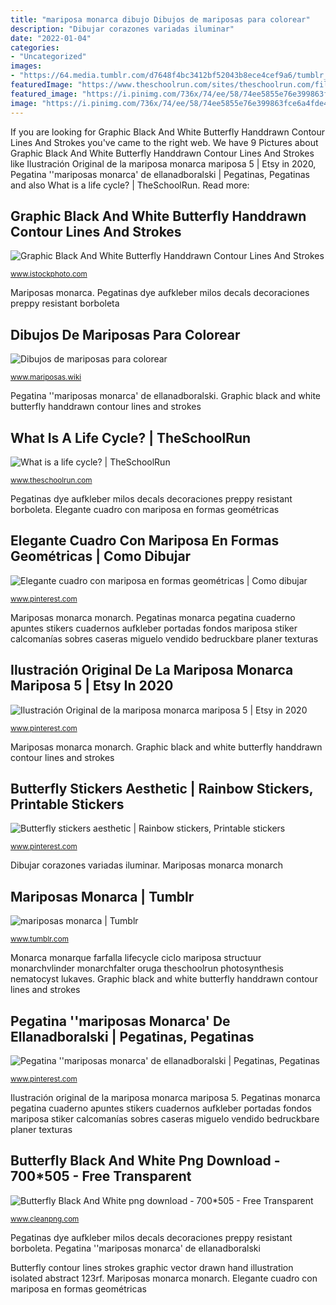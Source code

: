 ```yaml
---
title: "mariposa monarca dibujo Dibujos de mariposas para colorear"
description: "Dibujar corazones variadas iluminar"
date: "2022-01-04"
categories:
- "Uncategorized"
images:
- "https://64.media.tumblr.com/d7648f4bc3412bf52043b8ece4cef9a6/tumblr_pelsqrSJtv1xrdp5ro1_400.jpg"
featuredImage: "https://www.theschoolrun.com/sites/theschoolrun.com/files/article_images/lifecycle_of_a_monarch_butterfly.jpg"
featured_image: "https://i.pinimg.com/736x/74/ee/58/74ee5855e76e399863fce6a4fde4469d.jpg"
image: "https://i.pinimg.com/736x/74/ee/58/74ee5855e76e399863fce6a4fde4469d.jpg"
---
```


If you are looking for Graphic Black And White Butterfly Handdrawn Contour Lines And Strokes you've came to the right web. We have 9 Pictures about Graphic Black And White Butterfly Handdrawn Contour Lines And Strokes like Ilustración Original de la mariposa monarca mariposa 5 | Etsy in 2020, Pegatina &#039;&#039;mariposas monarca&#039; de ellanadboralski | Pegatinas, Pegatinas and also What is a life cycle? | TheSchoolRun. Read more:

## Graphic Black And White Butterfly Handdrawn Contour Lines And Strokes

![Graphic Black And White Butterfly Handdrawn Contour Lines And Strokes](https://media.istockphoto.com/vectors/graphic-black-and-white-butterfly-handdrawn-contour-lines-and-strokes-vector-id476398283 "Butterfly stickers aesthetic")

<small>www.istockphoto.com</small>

Mariposas monarca. Pegatinas dye aufkleber milos decals decoraciones preppy resistant borboleta

## Dibujos De Mariposas Para Colorear

![Dibujos de mariposas para colorear](http://www.mariposas.wiki/Imagenes/dibujos-de-mariposas-para-colorear.jpg "Ilustración original de la mariposa monarca mariposa 5")

<small>www.mariposas.wiki</small>

Pegatina &#039;&#039;mariposas monarca&#039; de ellanadboralski. Graphic black and white butterfly handdrawn contour lines and strokes

## What Is A Life Cycle? | TheSchoolRun

![What is a life cycle? | TheSchoolRun](https://www.theschoolrun.com/sites/theschoolrun.com/files/article_images/lifecycle_of_a_monarch_butterfly.jpg "Mariposas monarca")

<small>www.theschoolrun.com</small>

Pegatinas dye aufkleber milos decals decoraciones preppy resistant borboleta. Elegante cuadro con mariposa en formas geométricas

## Elegante Cuadro Con Mariposa En Formas Geométricas | Como Dibujar

![Elegante cuadro con mariposa en formas geométricas | Como dibujar](https://i.pinimg.com/736x/9e/79/d2/9e79d23d88fba0aa91ce11b4e3ba9bcb.jpg "Pegatinas monarca pegatina cuaderno apuntes stikers cuadernos aufkleber portadas fondos mariposa stiker calcomanías sobres caseras miguelo vendido bedruckbare planer texturas")

<small>www.pinterest.com</small>

Mariposas monarca monarch. Pegatinas monarca pegatina cuaderno apuntes stikers cuadernos aufkleber portadas fondos mariposa stiker calcomanías sobres caseras miguelo vendido bedruckbare planer texturas

## Ilustración Original De La Mariposa Monarca Mariposa 5 | Etsy In 2020

![Ilustración Original de la mariposa monarca mariposa 5 | Etsy in 2020](https://i.pinimg.com/736x/74/ee/58/74ee5855e76e399863fce6a4fde4469d.jpg "Butterfly contour lines strokes graphic vector drawn hand illustration isolated abstract 123rf")

<small>www.pinterest.com</small>

Mariposas monarca monarch. Graphic black and white butterfly handdrawn contour lines and strokes

## Butterfly Stickers Aesthetic | Rainbow Stickers, Printable Stickers

![Butterfly stickers aesthetic | Rainbow stickers, Printable stickers](https://i.pinimg.com/736x/83/35/cf/8335cff5b4adbde51f7d482080b3a916.jpg "Elegante cuadro con mariposa en formas geométricas")

<small>www.pinterest.com</small>

Dibujar corazones variadas iluminar. Mariposas monarca monarch

## Mariposas Monarca | Tumblr

![mariposas monarca | Tumblr](https://64.media.tumblr.com/d7648f4bc3412bf52043b8ece4cef9a6/tumblr_pelsqrSJtv1xrdp5ro1_400.jpg "What is a life cycle?")

<small>www.tumblr.com</small>

Monarca monarque farfalla lifecycle ciclo mariposa structuur monarchvlinder monarchfalter oruga theschoolrun photosynthesis nematocyst lukaves. Graphic black and white butterfly handdrawn contour lines and strokes

## Pegatina &#039;&#039;mariposas Monarca&#039; De Ellanadboralski | Pegatinas, Pegatinas

![Pegatina &#039;&#039;mariposas monarca&#039; de ellanadboralski | Pegatinas, Pegatinas](https://i.pinimg.com/736x/4b/8d/2c/4b8d2cd7ead6594b2a1dd8793156bbfd.jpg "Butterfly contour lines strokes graphic vector drawn hand illustration isolated abstract 123rf")

<small>www.pinterest.com</small>

Ilustración original de la mariposa monarca mariposa 5. Pegatinas monarca pegatina cuaderno apuntes stikers cuadernos aufkleber portadas fondos mariposa stiker calcomanías sobres caseras miguelo vendido bedruckbare planer texturas

## Butterfly Black And White Png Download - 700*505 - Free Transparent

![Butterfly Black And White png download - 700*505 - Free Transparent](https://banner2.cleanpng.com/20180502/vyq/kisspng-monarch-butterfly-black-and-white-insect-clip-art-butterfly-aestheticism-5ae94b7c417546.7730245215252386522681.jpg "Graphic black and white butterfly handdrawn contour lines and strokes")

<small>www.cleanpng.com</small>

Pegatinas dye aufkleber milos decals decoraciones preppy resistant borboleta. Pegatina &#039;&#039;mariposas monarca&#039; de ellanadboralski

Butterfly contour lines strokes graphic vector drawn hand illustration isolated abstract 123rf. Mariposas monarca monarch. Elegante cuadro con mariposa en formas geométricas
